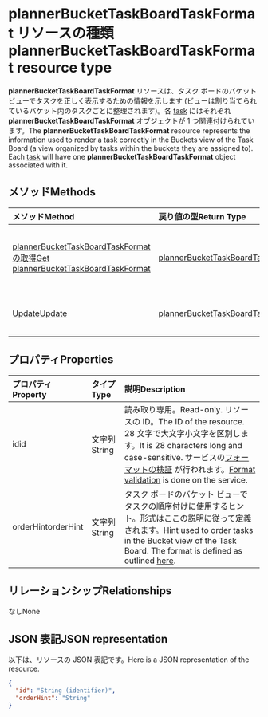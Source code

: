 # <a name="plannerbuckettaskboardtaskformat-resource-type"></a><span data-ttu-id="d14c4-101">plannerBucketTaskBoardTaskFormat リソースの種類</span><span class="sxs-lookup"><span data-stu-id="d14c4-101">plannerBucketTaskBoardTaskFormat resource type</span></span>

<span data-ttu-id="d14c4-p101">**plannerBucketTaskBoardTaskFormat** リソースは、タスク ボードのバケット ビューでタスクを正しく表示するための情報を示します (ビューは割り当てられているバケット内のタスクごとに整理されます)。各 [task](plannertask.md) にはそれぞれ **plannerBucketTaskBoardTaskFormat** オブジェクトが 1 つ関連付けられています。</span><span class="sxs-lookup"><span data-stu-id="d14c4-p101">The **plannerBucketTaskBoardTaskFormat** resource represents the information used to render a task correctly in the Buckets view of the Task Board (a view organized by tasks within the buckets they are assigned to). Each [task](plannertask.md) will have one **plannerBucketTaskBoardTaskFormat** object associated with it.</span></span>


## <a name="methods"></a><span data-ttu-id="d14c4-104">メソッド</span><span class="sxs-lookup"><span data-stu-id="d14c4-104">Methods</span></span>

| <span data-ttu-id="d14c4-105">メソッド</span><span class="sxs-lookup"><span data-stu-id="d14c4-105">Method</span></span>           | <span data-ttu-id="d14c4-106">戻り値の型</span><span class="sxs-lookup"><span data-stu-id="d14c4-106">Return Type</span></span>    |<span data-ttu-id="d14c4-107">説明</span><span class="sxs-lookup"><span data-stu-id="d14c4-107">Description</span></span>|
|:---------------|:--------|:----------|
|[<span data-ttu-id="d14c4-108">plannerBucketTaskBoardTaskFormat の取得</span><span class="sxs-lookup"><span data-stu-id="d14c4-108">Get plannerBucketTaskBoardTaskFormat</span></span>](../api/plannerbuckettaskboardtaskformat_get.md) | [<span data-ttu-id="d14c4-109">plannerBucketTaskBoardTaskFormat</span><span class="sxs-lookup"><span data-stu-id="d14c4-109">plannerBucketTaskBoardTaskFormat</span></span>](plannerbuckettaskboardtaskformat.md) |<span data-ttu-id="d14c4-110">**plannerBucketTaskBoardTaskFormat** オブジェクトのプロパティとリレーションシップを読み取ります。</span><span class="sxs-lookup"><span data-stu-id="d14c4-110">Read properties and relationships of **plannerBucketTaskBoardTaskFormat** object.</span></span>|
|[<span data-ttu-id="d14c4-111">Update</span><span class="sxs-lookup"><span data-stu-id="d14c4-111">Update</span></span>](../api/plannerbuckettaskboardtaskformat_update.md) | [<span data-ttu-id="d14c4-112">plannerBucketTaskBoardTaskFormat</span><span class="sxs-lookup"><span data-stu-id="d14c4-112">plannerBucketTaskBoardTaskFormat</span></span>](plannerbuckettaskboardtaskformat.md)  |<span data-ttu-id="d14c4-113">**plannerBucketTaskBoardTaskFormat** オブジェクトを更新します。</span><span class="sxs-lookup"><span data-stu-id="d14c4-113">Update **plannerBucketTaskBoardTaskFormat** object.</span></span> |

## <a name="properties"></a><span data-ttu-id="d14c4-114">プロパティ</span><span class="sxs-lookup"><span data-stu-id="d14c4-114">Properties</span></span>
| <span data-ttu-id="d14c4-115">プロパティ</span><span class="sxs-lookup"><span data-stu-id="d14c4-115">Property</span></span>     | <span data-ttu-id="d14c4-116">タイプ</span><span class="sxs-lookup"><span data-stu-id="d14c4-116">Type</span></span>   |<span data-ttu-id="d14c4-117">説明</span><span class="sxs-lookup"><span data-stu-id="d14c4-117">Description</span></span>|
|:---------------|:--------|:----------|
|<span data-ttu-id="d14c4-118">id</span><span class="sxs-lookup"><span data-stu-id="d14c4-118">id</span></span>|<span data-ttu-id="d14c4-119">文字列</span><span class="sxs-lookup"><span data-stu-id="d14c4-119">String</span></span>| <span data-ttu-id="d14c4-120">読み取り専用。</span><span class="sxs-lookup"><span data-stu-id="d14c4-120">Read-only.</span></span> <span data-ttu-id="d14c4-121">リソースの ID。</span><span class="sxs-lookup"><span data-stu-id="d14c4-121">The ID of the resource.</span></span> <span data-ttu-id="d14c4-122">28 文字で大文字小文字を区別します。</span><span class="sxs-lookup"><span data-stu-id="d14c4-122">It is 28 characters long and case-sensitive.</span></span> <span data-ttu-id="d14c4-123">サービスの[フォーマットの検証](planner_identifiers_disclaimer.md) が行われます。</span><span class="sxs-lookup"><span data-stu-id="d14c4-123">[Format validation](planner_identifiers_disclaimer.md) is done on the service.</span></span>|
|<span data-ttu-id="d14c4-124">orderHint</span><span class="sxs-lookup"><span data-stu-id="d14c4-124">orderHint</span></span>|<span data-ttu-id="d14c4-125">文字列</span><span class="sxs-lookup"><span data-stu-id="d14c4-125">String</span></span>|<span data-ttu-id="d14c4-p103">タスク ボードのバケット ビューでタスクの順序付けに使用するヒント。形式は[ここ](planner_order_hint_format.md)の説明に従って定義されます。</span><span class="sxs-lookup"><span data-stu-id="d14c4-p103">Hint used to order tasks in the Bucket view of the Task Board. The format is defined as outlined [here](planner_order_hint_format.md).</span></span>|

## <a name="relationships"></a><span data-ttu-id="d14c4-128">リレーションシップ</span><span class="sxs-lookup"><span data-stu-id="d14c4-128">Relationships</span></span>
<span data-ttu-id="d14c4-129">なし</span><span class="sxs-lookup"><span data-stu-id="d14c4-129">None</span></span>


## <a name="json-representation"></a><span data-ttu-id="d14c4-130">JSON 表記</span><span class="sxs-lookup"><span data-stu-id="d14c4-130">JSON representation</span></span>
<span data-ttu-id="d14c4-131">以下は、リソースの JSON 表記です。</span><span class="sxs-lookup"><span data-stu-id="d14c4-131">Here is a JSON representation of the resource.</span></span>

<!--{
  "blockType": "resource",
  "optionalProperties": [],
  "baseType": "microsoft.graph.entity",
  "@odata.type": "microsoft.graph.plannerBucketTaskBoardTaskFormat"
}-->

```json
{
  "id": "String (identifier)",
  "orderHint": "String"
}

```

<!-- uuid: 8fcb5dbc-d5aa-4681-8e31-b001d5168d79
2015-10-25 14:57:30 UTC -->
<!-- {
  "type": "#page.annotation",
  "description": "plannerBucketTaskBoardTaskFormat resource",
  "keywords": "",
  "section": "documentation",
  "tocPath": ""
}-->